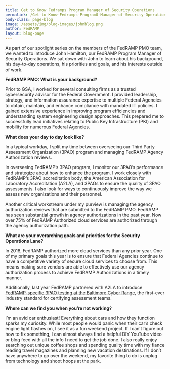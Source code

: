 ```yaml
---
title: Get to Know Fedramps Program Manager of Security Operations
permalink: /Get-to-Know-Fedramps-Program0-Manager-of-Security-Operations/
body-class: page-blog
image: /assets/img/blog-images/johnblog.png
author: FedRAMP
layout: blog-page
---
```

As part of our spotlight series on the members of the FedRAMP PMO team, we wanted to introduce John Hamilton, our FedRAMP Program Manager of Security Operations. We sat down with John to learn about his background, his day-to-day operations, his priorities and goals, and his interests outside of work. 

**FedRAMP PMO: What is your background?**

Prior to GSA, I worked for several consulting firms as a trusted cybersecurity advisor for the Federal Government. I provided leadership, strategy, and information assurance expertise to multiple Federal Agencies to obtain, maintain, and enhance compliance with mandated IT policies. I gained extensive experience in improving program efficiencies and understanding system engineering design approaches. This prepared me to successfully lead initiatives relating to Public Key Infrastructure (PKI) and mobility for numerous Federal Agencies.

**What does your day to day look like?**

In a typical workday, I split my time between overseeing our Third Party Assessment Organization (3PAO) program and managing FedRAMP Agency Authorization reviews. 

<p>
  In overseeing FedRAMP’s 3PAO program, I monitor our 3PAO’s performance and strategize about how to enhance the program. I work closely with FedRAMP’s 3PAO accreditation body, the American Association for Laboratory Accreditation‎ (A2LA), and 3PAOs to ensure the quality of 3PAO assessments. I also look for ways to continuously improve the way we assess new organizations and their personnel. 
  </p>
  <p>
Another critical workstream under my purview is managing the agency authorization reviews that are submitted to the FedRAMP PMO. FedRAMP has seen substantial growth in agency authorizations in the past year. Now over 75% of FedRAMP Authorized cloud services are authorized through the agency authorization path. 
</p>

**What are your overarching goals and priorities for the Security Operations Lane?**

In 2018, FedRAMP authorized more cloud services than any prior year. One of my primary goals this year is to ensure that Federal Agencies continue to have a competitive variety of secure cloud services to choose from. This means making sure vendors are able to effectively use our agency authorization process to achieve FedRAMP Authorizations in a timely manner. 
<p>
Additionally, last year FedRAMP partnered with A2LA to introduce <a href="https://www.fedramp.gov/fedramp-updates-3pao-requirements/"> FedRAMP-specific 3PAO testing at the Baltimore Cyber Range</a>, the first-ever industry standard for certifying assessment teams. 
</p>

**Where can we find you when you’re not working?**

I’m an avid car enthusiast! Everything about cars and how they function sparks my curiosity. While most people would panic when their car’s check engine light flashes on, I see it as a fun weekend project. If I can’t figure out how to fix something, I can almost always find a helpful DIY YouTube video or blog feed with all the info I need to get the job done. I also really enjoy searching out unique coffee shops and spending quality time with my fiance reading travel magazines and planning new vacation destinations. If I don’t have anywhere to go over the weekend, my favorite thing to do is unplug from technology and shoot hoops at the park.
